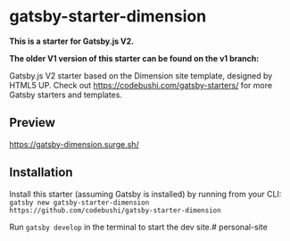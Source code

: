 # gatsby-starter-dimension

**This is a starter for Gatsby.js V2.**

**The older V1 version of this starter can be found on the v1 branch:**

Gatsby.js V2 starter based on the Dimension site template, designed by HTML5 UP. Check out https://codebushi.com/gatsby-starters/ for more Gatsby starters and templates.

## Preview

https://gatsby-dimension.surge.sh/

## Installation

Install this starter (assuming Gatsby is installed) by running from your CLI:
<br/>
`gatsby new gatsby-starter-dimension https://github.com/codebushi/gatsby-starter-dimension`

Run `gatsby develop` in the terminal to start the dev site.# personal-site
